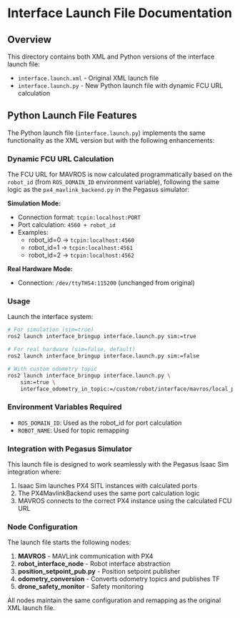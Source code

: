 # Interface Launch File Documentation

## Overview

This directory contains both XML and Python versions of the interface launch file:

- `interface.launch.xml` - Original XML launch file
- `interface.launch.py` - New Python launch file with dynamic FCU URL calculation

## Python Launch File Features

The Python launch file (`interface.launch.py`) implements the same functionality as the XML version but with the following enhancements:

### Dynamic FCU URL Calculation

The FCU URL for MAVROS is now calculated programmatically based on the `robot_id` (from `ROS_DOMAIN_ID` environment variable), following the same logic as the `px4_mavlink_backend.py` in the Pegasus simulator:

**Simulation Mode:**
- Connection format: `tcpin:localhost:PORT`
- Port calculation: `4560 + robot_id`
- Examples:
  - robot_id=0 → `tcpin:localhost:4560`
  - robot_id=1 → `tcpin:localhost:4561`
  - robot_id=2 → `tcpin:localhost:4562`

**Real Hardware Mode:**
- Connection: `/dev/ttyTHS4:115200` (unchanged from original)

### Usage

Launch the interface system:

```bash
# For simulation (sim=true)
ros2 launch interface_bringup interface.launch.py sim:=true

# For real hardware (sim=false, default)
ros2 launch interface_bringup interface.launch.py sim:=false

# With custom odometry topic
ros2 launch interface_bringup interface.launch.py \
    sim:=true \
    interface_odometry_in_topic:=/custom/robot/interface/mavros/local_position/odom
```

### Environment Variables Required

- `ROS_DOMAIN_ID`: Used as the robot_id for port calculation
- `ROBOT_NAME`: Used for topic remapping

### Integration with Pegasus Simulator

This launch file is designed to work seamlessly with the Pegasus Isaac Sim integration where:

1. Isaac Sim launches PX4 SITL instances with calculated ports
2. The PX4MavlinkBackend uses the same port calculation logic
3. MAVROS connects to the correct PX4 instance using the calculated FCU URL

### Node Configuration

The launch file starts the following nodes:

1. **MAVROS** - MAVLink communication with PX4
2. **robot_interface_node** - Robot interface abstraction
3. **position_setpoint_pub.py** - Position setpoint publisher
4. **odometry_conversion** - Converts odometry topics and publishes TF
5. **drone_safety_monitor** - Safety monitoring

All nodes maintain the same configuration and remapping as the original XML launch file.
